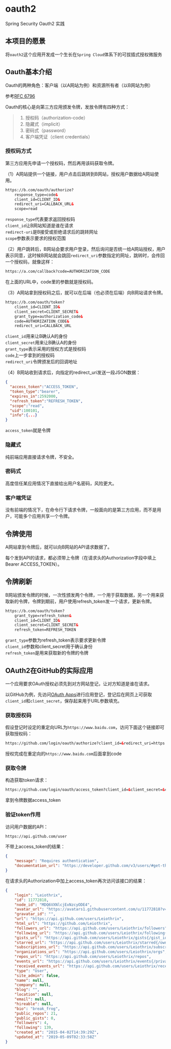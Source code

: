 # oauth2
Spring Security Oauth2 实践

## 本项目的愿景

将`oauth2`这个应用开发成一个生长在`Spring Cloud`体系下的可拔插式授权微服务

## Oauth基本介绍
Oauth的两种角色：客户端（以A网站为例）和资源所有者（以B网站为例）

参考[RFC 6796](https://tools.ietf.org/html/rfc6749)

Oauth的核心是向第三方应用颁发令牌，发放令牌有四种方式：

> 1. 授权码（authorization-code）
> 2. 隐藏式（implicit）
> 3. 密码式（password）
> 4. 客户端凭证（client credentials）

### 授权码方式

第三方应用先申请一个授权码，然后再用该码获取令牌。

（1）A网站提供一个链接，用户点击后跳转到B网站，授权用户数据给A网站使用。

```html
https://b.com/oauth/authorize?
    response_type=code&
    client_id=CLIENT_ID&
    redirect_uri=CALLBACK_URL&
    scope=read
```

`response_type`代表要求返回授权码  
`client_id`让B网站知道是谁在请求  
`redirect-uri`是B接受或拒绝请求后的跳转网址  
`scope`参数表示要求的授权范围  

（2）用户跳转后，B网站会要求用户登录，然后询问是否统一给A网站授权，用户表示同意，这时候B网站就会跳回`redirect_uri`参数指定的网址，跳转时，会传回一个授权码，就像这样：

```html
https://a.com/callback?code=AUTHORIZATION_CODE
```

在上面的URL中，code里的参数就是授权码。

（3）A网站拿到授权码之后，就可以在后端（也必须在后端）向B网站请求令牌。

```html
https://b.com/oauth/token?
    client_id=CLIENT_ID&
    client_secret=CLIENT_SECRET&
    grant_type=authorization_code&
    code=AUTHORIZATION_CODE&
    redirect_uri=CALLBACK_URL
```

`client_id`用来让B确认A的身份  
`client_secret`用来让B确认A的身份  
`grant_type`表示采用的授权方式是授权码  
`code`上一步拿到的授权码  
`redirect_uri`令牌颁发后的回调地址  

（4）B网站收到请求后，向指定的redirect_uri发送一段JSON数据：

```json
{
  "access_token":"ACCESS_TOKEN",
  "token_type":"bearer",
  "expires_in":2592000,
  "refresh_token":"REFRESH_TOKEN",
  "scope":"read",
  "uid":100101,
  "info":{...}
}
```

`access_token`就是令牌

### 隐藏式

纯前端应用直接请求令牌，不安全。

### 密码式

高度信任某应用情况下直接给出用户名密码，风险更大。

### 客户端凭证

没有前端的情况下，在命令行下请求令牌，一般面向的是第三方应用，而不是用户，可能多个应用共享一个令牌。

## 令牌使用

A网站拿到令牌后，就可以向B网站的API请求数据了。

每个发到API的请求，都必须带上令牌（在请求头的Authorization字段中填上Bearer ACCESS_TOKEN）。

## 令牌刷新

B网站颁发令牌的时候，一次性颁发两个令牌，一个用于获取数据，另一个用来获取新的令牌，令牌到期前，用户使用refresh_token发一个请求，更新令牌。

```html
https://b.com/oauth/token?
    grant_type=refresh_token&
    client_id=CLIENT_ID&
    client_secret=CLIENT_SECRET&
    refresh_token=REFRESH_TOKEN
```

`grant_type`参数为refresh_token表示要求更新令牌  
`client_id`参数和client_secret用于确认身份  
`refresh_token`是用来获取新的令牌的令牌  

## OAuth2在GitHub的实际应用

一个应用要求OAuth授权必须先到对方网站登记，让对方知道是谁在请求。

以GitHub为例，先访问[OAuth Apps](https://github.com/settings/applications/new)进行应用登记，登记后在网页上可获取`client_id`和`client_secret`，保存起来用于URL参数填充。

### 获取授权码

假设登记时设定的重定向URL为`https://www.baidu.com`，访问下面这个链接即可获取授权码：  

```html
https://github.com/login/oauth/authorize?client_id=&redirect_uri=https://www.baidu.com
```

授权完成在重定向的`https://www.baidu.com`后面拿到code

### 获取令牌

构造获取token请求：

```html
https://github.com/login/oauth/access_token?client_id=&client_secret=&code=
```

拿到令牌数据access_token

### 验证token作用

访问用户数据的API：

```html
https://api.github.com/user
```

不带上access_token的结果：

```json
{
    "message": "Requires authentication",
    "documentation_url": "https://developer.github.com/v3/users/#get-the-authenticated-user"
}
```

在请求头的Authorization中加上access_token再次访问该接口的结果：

```json
{
    "login": "Leiothrix",
    "id": 11772818,
    "node_id": "MDQ6VXNlcjExNzcyODE4",
    "avatar_url": "https://avatars1.githubusercontent.com/u/11772818?v=4",
    "gravatar_id": "",
    "url": "https://api.github.com/users/Leiothrix",
    "html_url": "https://github.com/Leiothrix",
    "followers_url": "https://api.github.com/users/Leiothrix/followers",
    "following_url": "https://api.github.com/users/Leiothrix/following{/other_user}",
    "gists_url": "https://api.github.com/users/Leiothrix/gists{/gist_id}",
    "starred_url": "https://api.github.com/users/Leiothrix/starred{/owner}{/repo}",
    "subscriptions_url": "https://api.github.com/users/Leiothrix/subscriptions",
    "organizations_url": "https://api.github.com/users/Leiothrix/orgs",
    "repos_url": "https://api.github.com/users/Leiothrix/repos",
    "events_url": "https://api.github.com/users/Leiothrix/events{/privacy}",
    "received_events_url": "https://api.github.com/users/Leiothrix/received_events",
    "type": "User",
    "site_admin": false,
    "name": null,
    "company": null,
    "blog": "",
    "location": null,
    "email": null,
    "hireable": null,
    "bio": "break_frog",
    "public_repos": 21,
    "public_gists": 0,
    "followers": 4,
    "following": 139,
    "created_at": "2015-04-02T14:39:29Z",
    "updated_at": "2019-05-09T02:33:58Z"
}
```
